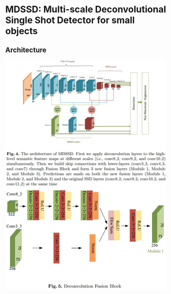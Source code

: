 # MDSSD: Multi-scale Deconvolutional Single Shot Detector for small objects

## Architecture

![MDSSD](./.assets/MDSSD.jpg)
![DFB](./.assets/DFB.jpg)
